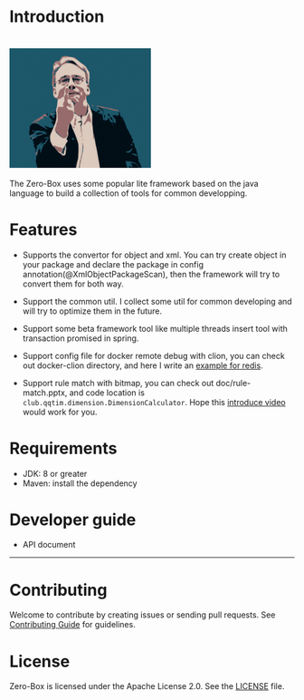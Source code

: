 # Introduction
# <img src="./logo.png" width="250px" align="center" alt="ZeroBox"/>
The Zero-Box uses some popular lite framework based on the java language to build a collection of tools for common developping.

# Features
* Supports the convertor for object and xml. You can try create object in your package and declare the package in config annotation(@XmlObjectPackageScan), then the framework will try to convert them for both way.

* Support the common util. I collect some util for common developing and will try to optimize them in the future.

* Support some beta framework tool like multiple threads insert tool with transaction promised in spring.

* Support config file for docker remote debug with clion, you can check out docker-clion directory, and here I write an [example for redis](https://qqtim.club/2021/07/17/gdb-debug-remote/). 

* Support rule match with bitmap, you can check out doc/rule-match.pptx, and code location is `club.qqtim.dimension.DimensionCalculator`. Hope this [introduce video](https://www.bilibili.com/video/bv1dq4y1N7EM) would work for you.

# Requirements
* JDK: 8 or greater
* Maven: install the dependency

# Developer guide
* API document 

---------

# Contributing
Welcome to contribute by creating issues or sending pull requests. See [Contributing Guide](CONTRIBUTING.md) for guidelines.



# License
Zero-Box is licensed under the Apache License 2.0. See the [LICENSE](LICENSE) file.
